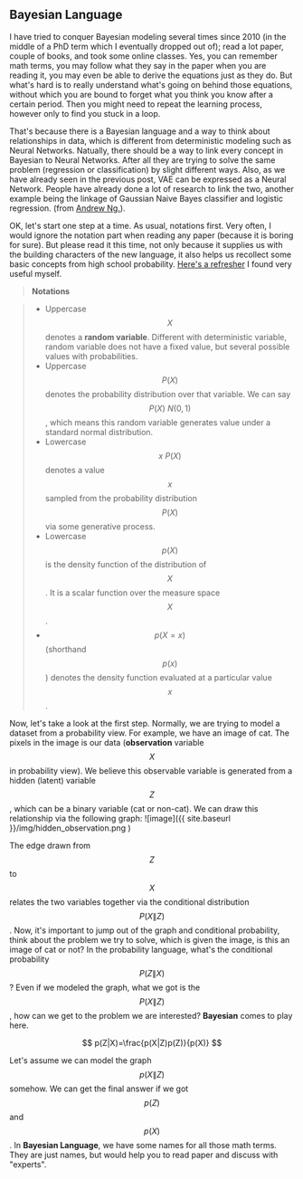 Bayesian Language
-----
I have tried to conquer Bayesian modeling several times since 2010 (in the middle of a PhD term which I eventually dropped out of); read a lot paper, couple of books, and took some online classes. Yes, you can remember math terms, you may follow what they say in the paper when you are reading it, you may even be able to derive the equations just as they do. But what's hard is to really understand what's going on behind those equations, without which you are bound to forget what you think you know after a certain period. Then you might need to repeat the learning process, however only to find you stuck in a loop.

That's because there is a Bayesian language and a way to think about relationships in data, which is different from deterministic modeling such as Neural Networks. Natually, there should be a way to link every concept in Bayesian to Neural Networks. After all they are trying to solve the same problem (regression or classification) by slight different ways. Also, as we have already seen in the previous post, VAE can be expressed as a Neural Network. People have already done a lot of research to link the two, another example being the linkage of Gaussian Naive Bayes classifier and logistic regression. (from [Andrew Ng.](https://www.cs.cmu.edu/~tom/mlbook/NBayesLogReg.pdf)).

OK, let's start one step at a time. As usual, notations first. Very often, I would ignore the notation part when reading any paper (because it is boring for sure). But please read it this time, not only because it supplies us with the building characters of the new language, it also helps us recollect some basic concepts from high school probability. [Here's a refresher](https://www.khanacademy.org/math/statistics-probability/random-variables-stats-library) I found very useful myself.

> **Notations**

> - Uppercase $$X$$ denotes a **random variable**. Different with deterministic variable, random variable does not have a fixed value, but several possible values with probabilities. 
> - Uppercase $$P(X)$$ denotes the probability distribution over that variable. We can say $$P(X) ~ N(0,1)$$, which means this random variable generates value under a standard normal distribution.
> - Lowercase $$x ~ P(X)$$ denotes a value $$x$$ sampled from the probability distribution $$P(X)$$ via some generative process.
> - Lowercase $$p(X)$$ is the density function of the distribution of $$X$$. It is a scalar function over the measure space $$X$$.
> - $$p(X=x)$$ (shorthand $$p(x)$$) denotes the density function evaluated at a particular value $$x$$.


Now, let's take a look at the first step. Normally, we are trying to model a dataset from a probability view. For example, we have an image of cat. The pixels in the image is our data (**observation** variable $$X$$ in probability view). We believe this observable variable is generated from a hidden (latent) variable $$Z$$, which can be a binary variable (cat or non-cat). We can draw this relationship via the following graph:
![image]({{ site.baseurl  }}/img/hidden_observation.png )

The edge drawn from $$Z$$ to $$X$$ relates the two variables together via the conditional distribution $$P(X \| Z)$$. Now, it's important to jump out of the graph and conditional probability, think about the problem we try to solve, which is given the image, is this an image of cat or not? In the probability language, what's the conditional probability $$P(Z\|X)$$? Even if we modeled the graph, what we got is the $$P(X\|Z)$$, how can we get to the problem we are interested? **Bayesian** comes to play here.

$$
p(Z|X)=\frac{p(X|Z)p(Z)}{p(X)}
$$

Let's assume we can model the graph $$p(X\|Z)$$ somehow. We can get the final answer if we got $$p(Z)$$ and $$p(X)$$. In **Bayesian Language**, we have some names for all those math terms. They are just names, but would help you to read paper and discuss with "experts".


